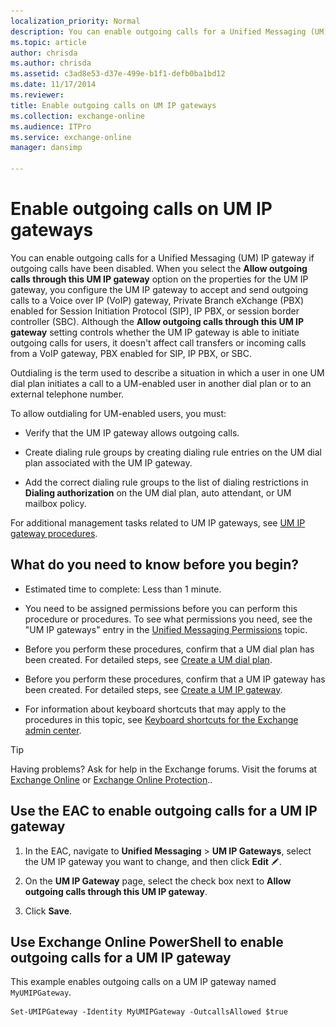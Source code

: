 ```yaml
---
localization_priority: Normal
description: You can enable outgoing calls for a Unified Messaging (UM) IP gateway if outgoing calls have been disabled. When you select the Allow outgoing calls through this UM IP gateway option on the properties for the UM IP gateway, you configure the UM IP gateway to accept and send outgoing calls to a Voice over IP (VoIP) gateway, Private Branch eXchange (PBX) enabled for Session Initiation Protocol (SIP), IP PBX, or session border controller (SBC). Although the Allow outgoing calls through this UM IP gateway setting controls whether the UM IP gateway is able to initiate outgoing calls for users, it doesn't affect call transfers or incoming calls from a VoIP gateway, PBX enabled for SIP, IP PBX, or SBC.
ms.topic: article
author: chrisda
ms.author: chrisda
ms.assetid: c3ad8e53-d37e-499e-b1f1-defb0ba1bd12
ms.date: 11/17/2014
ms.reviewer: 
title: Enable outgoing calls on UM IP gateways
ms.collection: exchange-online
ms.audience: ITPro
ms.service: exchange-online
manager: dansimp

---
```


# Enable outgoing calls on UM IP gateways

You can enable outgoing calls for a Unified Messaging (UM) IP gateway if outgoing calls have been disabled. When you select the **Allow outgoing calls through this UM IP gateway** option on the properties for the UM IP gateway, you configure the UM IP gateway to accept and send outgoing calls to a Voice over IP (VoIP) gateway, Private Branch eXchange (PBX) enabled for Session Initiation Protocol (SIP), IP PBX, or session border controller (SBC). Although the **Allow outgoing calls through this UM IP gateway** setting controls whether the UM IP gateway is able to initiate outgoing calls for users, it doesn't affect call transfers or incoming calls from a VoIP gateway, PBX enabled for SIP, IP PBX, or SBC.

Outdialing is the term used to describe a situation in which a user in one UM dial plan initiates a call to a UM-enabled user in another dial plan or to an external telephone number.

To allow outdialing for UM-enabled users, you must:

- Verify that the UM IP gateway allows outgoing calls.

- Create dialing rule groups by creating dialing rule entries on the UM dial plan associated with the UM IP gateway.

- Add the correct dialing rule groups to the list of dialing restrictions in **Dialing authorization** on the UM dial plan, auto attendant, or UM mailbox policy.

For additional management tasks related to UM IP gateways, see [UM IP gateway procedures](../../voice-mail-unified-messaging/connect-voice-mail-system/um-ip-gateway-procedures.md).

## What do you need to know before you begin?

- Estimated time to complete: Less than 1 minute.

- You need to be assigned permissions before you can perform this procedure or procedures. To see what permissions you need, see the "UM IP gateways" entry in the [Unified Messaging Permissions](https://technet.microsoft.com/library/d326c3bc-8f33-434a-bf02-a83cc26a5498.aspx) topic.

- Before you perform these procedures, confirm that a UM dial plan has been created. For detailed steps, see [Create a UM dial plan](../../voice-mail-unified-messaging/connect-voice-mail-system/create-um-dial-plan.md).

- Before you perform these procedures, confirm that a UM IP gateway has been created. For detailed steps, see [Create a UM IP gateway](../../voice-mail-unified-messaging/connect-voice-mail-system/create-um-ip-gateway.md).

- For information about keyboard shortcuts that may apply to the procedures in this topic, see [Keyboard shortcuts for the Exchange admin center](../../accessibility/keyboard-shortcuts-in-admin-center.md).

> [!TIP]
> Having problems? Ask for help in the Exchange forums. Visit the forums at [Exchange Online](https://go.microsoft.com/fwlink/p/?linkId=267542) or [Exchange Online Protection](https://go.microsoft.com/fwlink/p/?linkId=285351)..

## Use the EAC to enable outgoing calls for a UM IP gateway

1. In the EAC, navigate to **Unified Messaging** \> **UM IP Gateways**, select the UM IP gateway you want to change, and then click **Edit** ![Edit icon](../../media/ITPro_EAC_EditIcon.gif).

2. On the **UM IP Gateway** page, select the check box next to **Allow outgoing calls through this UM IP gateway**.

3. Click **Save**.

## Use Exchange Online PowerShell to enable outgoing calls for a UM IP gateway

This example enables outgoing calls on a UM IP gateway named `MyUMIPGateway`.

```
Set-UMIPGateway -Identity MyUMIPGateway -OutcallsAllowed $true
```



